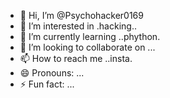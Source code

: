 - 👋 Hi, I’m @Psychohacker0169
- 👀 I’m interested in .hacking..
- 🌱 I’m currently learning ..phython.
- 💞️ I’m looking to collaborate on ...
- 📫 How to reach me ..insta.
- 😄 Pronouns: ...
- ⚡ Fun fact: ...

<!---
Psychohacker0169/Psychohacker0169 is a ✨ special ✨ repository because its `README.md` (this file) appears on your GitHub profile.
You can click the Preview link to take a look at your changes.
--->
